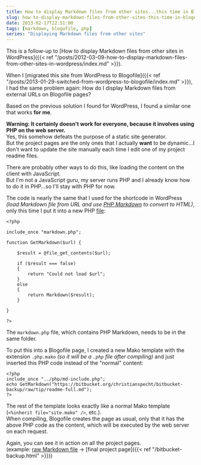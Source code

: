 ```yaml
---
title: How to display Markdown files from other sites...this time in Blogofile
slug: how-to-display-markdown-files-from-other-sites-this-time-in-blogofile
date: 2013-02-17T22:51:00
tags: [markdown, blogofile, php]
series: "Displaying Markdown files from other sites"
---
```


This is a follow-up to [How to display Markdown files from other sites in WordPress]({{< ref "/posts/2012-03-09-how-to-display-markdown-files-from-other-sites-in-wordpress/index.md" >}}).

When I [migrated this site from WordPress to Blogofile]({{< ref "/posts/2013-01-29-switched-from-wordpress-to-blogofile/index.md" >}}), I had the same problem again: How do I display Markdown files from external URLs on Blogofile pages?

Based on the previous solution I found for WordPress, I found a similar one that works **for me**.

**Warning: It certainly doesn't work for everyone, because it involves using PHP on the web server.**  
Yes, this somehow defeats the purpose of a static site generator.  
But the project pages are the only ones that I actually **want** to be dynamic...I don't want to update the site manually each time I edit one of my project readme files.

There are probably other ways to do this, like loading the content on the client with JavaScript.  
But I'm not a JavaScript guru, my server runs PHP and I already know how to do it in PHP...so I'll stay with PHP for now.

The code is nearly the same that I used for the shortcode in WordPress *(load Markdown file from URL and use [PHP Markdown](http://michelf.ca/projects/php-markdown/) to convert to HTML)*, only this time I put it into a new PHP [file](https://github.com/christianspecht/blog/blob/ef6fdee75646ebd7bf78c191a3d87031a19c8156/src/php/md-include.php):

    <?php

    include_once "markdown.php";

    function GetMarkdown($url) {

        $result = @file_get_contents($url);

        if ($result === false)
        {
            return "Could not load $url";
        }
        else
        {
            return Markdown($result);
        }
        
    }

    ?>

The `markdown.php` file, which contains PHP Markdown, needs to be in the same folder.

To put this into a Blogofile page, I created a new Mako template with the extension `.php.mako` *(so it will be a `.php` file after compiling)* and just inserted this PHP code instead of the "normal" content:

    <?php
    include_once "../php/md-include.php";
    echo GetMarkdown("https://bitbucket.org/christianspecht/bitbucket-backup/raw/tip/readme-full.md");
    ?>

The rest of the template looks exactly like a normal Mako template (`<%inherit file="site.mako" />`, etc.).  
When compiling, Blogofile creates the page as usual, only that it has the above PHP code as the content, which will be executed by the web server on each request.

Again, you can see it in action on all the project pages.  
(example: [raw Markdown file](https://github.com/christianspecht/bitbucket-backup/blob/master/readme-full.md) &rarr; [final project page]({{< ref "/bitbucket-backup.html" >}}))

